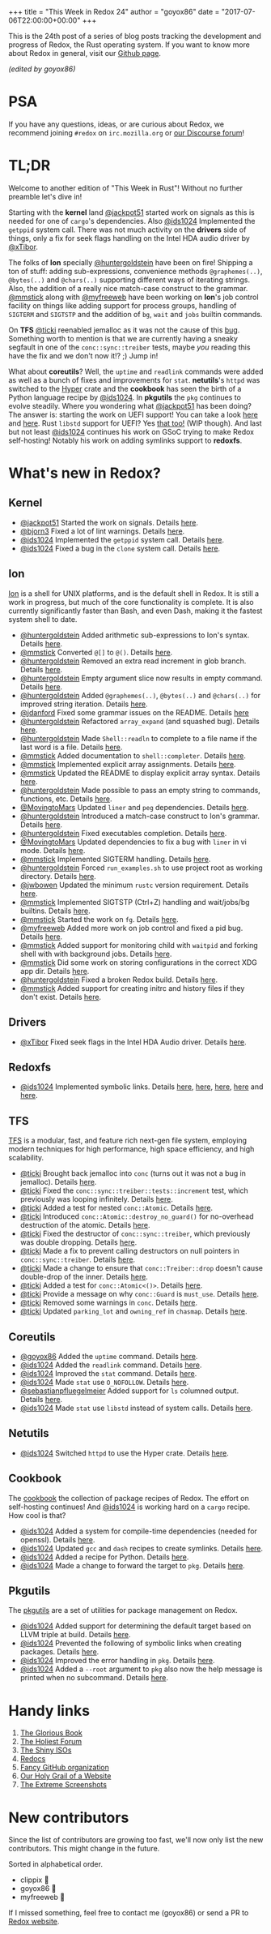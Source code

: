 +++
title = "This Week in Redox 24"
author = "goyox86"
date = "2017-07-06T22:00:00+00:00"
+++

This is the 24th post of a series of blog posts tracking the development and progress of Redox, the Rust operating system. If you want to know more about Redox in general, visit our [Github page](https://github.com/redox-os/redox).

*(edited by goyox86)*

# PSA
If you have any questions, ideas, or are curious about Redox, we recommend joining `#redox` on `irc.mozilla.org` or [our Discourse forum](https://discourse.redox-os.org/)!

# TL;DR

Welcome to another edition of "This Week in Rust"! Without no further preamble let's dive in!

Starting with the **kernel** land [@jackpot51](https://github.com/jackpot51) started work on signals as this is needed for one of `cargo`'s dependencies. Also  [@ids1024](https://github.com/ids1024) Implemented the `getppid` system call. There was not much activity on the **drivers** side of things, only a fix for seek flags handling on the Intel HDA audio driver by [@xTibor](https://github.com/xTibor).

The folks of **Ion** specially [@huntergoldstein](https://github.com/huntergoldstein) have been on fire! Shipping a ton of stuff: adding sub-expressions, convenience methods `@graphemes(..)`, `@bytes(..)` and `@chars(..)` supporting different ways of iterating strings. Also, the addition of a really nice match-case construct to the grammar. [@mmstick](https://github.com/mmstick) along with [@myfreeweb](https://github.com/myfreeweb) have been working on **Ion**'s job control facility on things like adding support for process groups, handling of `SIGTERM` and `SIGTSTP` and the addition of `bg`, `wait` and `jobs` builtin commands.

On **TFS**  [@ticki](https://github.com/ticki) reenabled jemalloc as it was not the cause of this [bug](https://github.com/redox-os/tfs/issues/53). Something worth to mention is that we are currently having a sneaky segfault in one of the `conc::sync::treiber` tests, maybe *you* reading this have the fix and we don't now it!? ;) Jump in!

What about **coreutils**? Well, the `uptime` and `readlink` commands were added as well as a bunch of fixes and improvements for `stat`. **netutils**'s `httpd` was switched to the [Hyper](https://github.com/hyperium/hyper) crate and the **cookbook** has seen the birth of a Python language recipe by [@ids1024](https://github.com/ids1024). In **pkgutils** the `pkg` continues to evolve steadily. Where you wondering what [@jackpot51](https://github.com/jackpot51) has been doing? The answer is: starting the work on UEFI support! You can take a look [here](https://github.com/redox-os/uefi) and [here](https://github.com/redox-os/uefi_alloc). Rust `libstd` support for UEFI? Yes [that too!](https://github.com/system76/rust/tree/efi) (WIP though). And last but not least [@ids1024](https://github.com/ids1024) continues his work on GSoC trying to make Redox self-hosting! Notably his work on adding symlinks support to **redoxfs**.

# What's new in Redox?

## Kernel

- [@jackpot51](https://github.com/jackpot51) Started the work on signals. Details [here](https://github.com/redox-os/kernel/commit/0e8e1b5c4ef9d174458dd9a0d3d27cd113d10c4a).
- [@bjorn3](https://github.com/bjorn3) Fixed a lot of lint warnings. Details [here](https://github.com/redox-os/kernel/pull/19).
- [@ids1024](https://github.com/ids1024) Implemented the `getppid` system call. Details [here](https://github.com/redox-os/kernel/pull/26).
- [@ids1024](https://github.com/ids1024) Fixed a bug in the `clone` system call. Details [here](https://github.com/redox-os/kernel/pull/27).

## Ion

[Ion](https://github.com/redox-os/ion) is a shell for UNIX platforms, and is the default shell in Redox. It is still a work in progress, but much of the core functionality is complete. It is also currently significantly faster than Bash, and even Dash, making it the fastest system shell to date.

- [@huntergoldstein](https://github.com/huntergoldstein) Added arithmetic sub-expressions to Ion's syntax. Details [here](https://github.com/redox-os/ion/pull/327).
- [@mmstick](https://github.com/mmstick) Converted `@[]` to `@()`. Details [here](https://github.com/redox-os/ion/commit/94e5e8e9236e2aadb4f8065ccec4f84ef1d7bce2).
- [@huntergoldstein](https://github.com/huntergoldstein) Removed an extra read increment in glob branch. Details [here](https://github.com/redox-os/ion/pull/334).
- [@huntergoldstein](https://github.com/huntergoldstein) Empty argument slice now results in empty command. Details [here](https://github.com/redox-os/ion/pull/335).
- [@huntergoldstein](https://github.com/huntergoldstein) Added `@graphemes(..)`, `@bytes(..)` and `@chars(..)` for improved string iteration. Details [here](https://github.com/redox-os/ion/pull/338).
- [@jdanford](https://github.com/jdanford) Fixed some grammar issues on the README. Details [here](https://github.com/redox-os/ion/pull/340)
- [@huntergoldstein](https://github.com/huntergoldstein) Refactored `array_expand` (and squashed bug). Details [here](https://github.com/redox-os/ion/pull/341).
- [@huntergoldstein](https://github.com/huntergoldstein) Made `Shell::readln` to complete to a file name if the last word is a file. Details [here](https://github.com/redox-os/ion/pull/342).
- [@mmstick](https://github.com/mmstick) Added documentation to `shell::completer`. Details [here](https://github.com/redox-os/ion/commit/fa37ae6e2ec7fc6038d12068461101b3025c3590).
- [@mmstick](https://github.com/mmstick) Implemented explicit array assignments. Details [here](https://github.com/redox-os/ion/commit/b7a931173c91cd13909592d1c9a701d77d24da9c).
- [@mmstick](https://github.com/mmstick) Updated the README to display explicit array syntax. Details [here](https://github.com/redox-os/ion/commit/f51448bb96b8aedc70564d472f8f09b24452d4d3).
- [@huntergoldstein](https://github.com/huntergoldstein) Made possible to pass an empty string to commands, functions, etc. Details [here](https://github.com/redox-os/ion/pull/346).
- [@MovingtoMars](https://github.com/MovingtoMars) Updated `liner` and `peg` dependencies. Details [here](https://github.com/redox-os/ion/pull/349).
- [@huntergoldstein](https://github.com/huntergoldstein) Introduced a match-case construct to Ion's grammar. Details [here](https://github.com/redox-os/ion/pull/351).
- [@huntergoldstein](https://github.com/huntergoldstein) Fixed executables completion. Details [here](https://github.com/redox-os/ion/pull/353).
- [@MovingtoMars](https://github.com/MovingtoMars) Updated dependencies to fix a bug with `liner` in vi mode. Details [here](https://github.com/redox-os/ion/pull/355).
- [@mmstick](https://github.com/mmstick) Implemented SIGTERM handling. Details [here](https://github.com/redox-os/ion/commit/c32cd6d7f7a1f679d43a7d7277a5b20265ca7d96).
- [@huntergoldstein](https://github.com/huntergoldstein) Forced `run_examples.sh` to use project root as working directory. Details [here](https://github.com/redox-os/ion/pull/357).
- [@jwbowen](https://github.com/jwbowen) Updated the minimum `rustc` version requirement. Details [here](https://github.com/redox-os/ion/pull/360).
- [@mmstick](https://github.com/mmstick) Implemented SIGTSTP (Ctrl+Z) handling and wait/jobs/bg builtins. Details [here](https://github.com/redox-os/ion/commit/d9506aa6c8a7851981547736161a168ccf0ad69b).
- [@mmstick](https://github.com/mmstick) Started the work on `fg`. Details [here](https://github.com/redox-os/ion/commit/c38bf3598e8037e8268024d36c049433ce47886a).
- [@myfreeweb](https://github.com/myfreeweb) Added more work on job control and fixed a pid bug. Details [here](https://github.com/redox-os/ion/pull/362).
- [@mmstick](https://github.com/mmstick) Added support for monitoring child with `waitpid` and forking shell with with background jobs. Details [here](https://github.com/redox-os/ion/commit/4bae77d2df58dbf58cbedc9b33f5197851635bcb).
- [@mmstick](https://github.com/mmstick) Did some work on storing configurations in the correct XDG app dir. Details [here](https://github.com/redox-os/ion/pull/362).
- [@huntergoldstein](https://github.com/huntergoldstein) Fixed a broken Redox build. Details [here](https://github.com/redox-os/ion/pull/365).
- [@mmstick](https://github.com/mmstick) Added support for creating initrc and history files if they don't exist. Details [here](https://github.com/redox-os/ion/commit/8e0b1e37a585168b04bfae29bdecfd8e95e1db16).

## Drivers

- [@xTibor](https://github.com/xTibor) Fixed seek flags in the Intel HDA Audio driver. Details [here](https://github.com/redox-os/drivers/pull/17).

## Redoxfs

- [@ids1024](https://github.com/ids1024) Implemented symbolic links. Details [here](https://github.com/redox-os/redoxfs/pull/18), [here](https://github.com/redox-os/redoxfs/pull/19), [here](https://github.com/redox-os/redoxfs/pull/20), [here](https://github.com/redox-os/redoxfs/pull/21) and [here](https://github.com/redox-os/redoxfs/pull/22).

## TFS

[TFS](https://github.com/redox-os/tfs) is a modular, fast, and feature rich next-gen file system, employing modern techniques for high performance, high space efficiency, and high scalability.

- [@ticki](https://github.com/ticki) Brought back jemalloc into `conc` (turns out it was not a bug in jemalloc). Details [here](https://github.com/redox-os/tfs/commit/c78bceef2b7f3223a4cab1fa63c797bd0ec6b4eb).
- [@ticki](https://github.com/ticki) Fixed the `conc::sync::treiber::tests::increment` test, which previously was looping infinitely. Details [here](https://github.com/redox-os/tfs/commit/473e4ab2c607a1340769fa35777f05cb0dd23c38).
- [@ticki](https://github.com/ticki) Added a test for nested `conc::Atomic`. Details [here](https://github.com/redox-os/tfs/commit/cb4518cdff948c22163b9e1bfdf72c4be66cd2e4).
- [@ticki](https://github.com/ticki) Introduced `conc::Atomic::destroy_no_guard()` for no-overhead destruction of the atomic. Details [here](https://github.com/redox-os/tfs/commit/65c120216c155808962a0336ac75671663d66269).
- [@ticki](https://github.com/ticki) Fixed the destructor of `conc::sync::treiber`, which previously was double dropping. Details [here](https://github.com/redox-os/tfs/commit/921303f83451dca1954447dcdf50f6aff81e812b).
- [@ticki](https://github.com/ticki) Made a fix to prevent calling destructors on null pointers in `conc::sync::treiber`. Details [here](https://github.com/redox-os/tfs/commit/6bd5bd5614effaa4016394d24ad2881aab8d4e51).
- [@ticki](https://github.com/ticki) Made a change to ensure that `conc::Treiber::drop` doesn't cause double-drop of the inner. Details [here](https://github.com/redox-os/tfs/commit/0b15e8bdfcda359501763d77eb0eb76d32f30a3b).
- [@ticki](https://github.com/ticki) Added a test for `conc::Atomic<()>`. Details [here](https://github.com/redox-os/tfs/commit/cc587063ee5fbcd67f42996da026a1f373ccd0ff).
- [@ticki](https://github.com/ticki) Provide a message on why `conc::Guard` is `must_use`. Details [here](https://github.com/redox-os/tfs/commit/18b5179a537d6215a26312547d3e9594fb114c8e).
- [@ticki](https://github.com/ticki) Removed some warnings in `conc`. Details [here](https://github.com/redox-os/tfs/commit/077911f12e1141ef5b80fb502258a90e89ac2c42).
- [@ticki](https://github.com/ticki) Updated `parking_lot` and `owning_ref` in `chasmap`. Details [here](https://github.com/redox-os/tfs/commit/b09a9a07b53364b8ce9139d3c645223cf67308e3).

## Coreutils

- [@goyox86](https://github.com/goyox86) Added the `uptime` command. Details [here](https://github.com/redox-os/coreutils/pull/155).
- [@ids1024](https://github.com/ids1024) Added the `readlink` command. Details [here](https://github.com/redox-os/coreutils/pull/156).
- [@ids1024](https://github.com/ids1024) Improved the `stat` command. Details [here](https://github.com/redox-os/coreutils/pull/157).
- [@ids1024](https://github.com/ids1024) Made `stat` use `O_NOFOLLOW`. Details [here](https://github.com/redox-os/coreutils/pull/158).
- [@sebastianpfluegelmeier](https://github.com/sebastianpfluegelmeier) Added support for `ls` columned output. Details [here](https://github.com/redox-os/coreutils/pull/159).
- [@ids1024](https://github.com/ids1024) Made `stat` use `libstd` instead of system calls. Details [here](https://github.com/redox-os/coreutils/pull/160).

## Netutils

- [@ids1024](https://github.com/ids1024) Switched `httpd` to use the Hyper crate. Details
[here](https://github.com/redox-os/netutils/pull/23).

## Cookbook

The [cookbook](https://github.com/redox-os/cookbook) the collection of package recipes of Redox. The effort on self-hosting continues! And [@ids1024](https://github.com/ids1024) is working hard on a `cargo` recipe. How cool is that?

- [@ids1024](https://github.com/ids1024) Added a system for compile-time dependencies (needed for openssl). Details [here](https://github.com/redox-os/cookbook/pull/39).
- [@ids1024](https://github.com/ids1024) Updated `gcc` and `dash` recipes to create symlinks. Details [here](https://github.com/redox-os/cookbook/pull/36).
- [@ids1024](https://github.com/ids1024) Added a recipe for Python. Details [here](https://github.com/redox-os/cookbook/pull/37).
- [@ids1024](https://github.com/ids1024) Made a change to forward the target to `pkg`. Details [here](https://github.com/redox-os/cookbook/pull/35).

## Pkgutils

The [pkgutils](https://github.com/redox-os/cookbook) are a set of utilities for package management on Redox.

- [@ids1024](https://github.com/ids1024) Added support for determining the default target based on LLVM triple at build. Details [here](https://github.com/redox-os/pkgutils/pull/15).
- [@ids1024](https://github.com/ids1024) Prevented the following of symbolic links when creating packages. Details [here](https://github.com/redox-os/pkgutils/pull/16).
- [@ids1024](https://github.com/ids1024) Improved the error handling in `pkg`. Details [here](https://github.com/redox-os/pkgutils/pull/17).
- [@ids1024](https://github.com/ids1024) Added a `--root` argument to `pkg` also now the help message is printed when no subcommand. Details [here](https://github.com/redox-os/pkgutils/pull/18).

# Handy links

1. [The Glorious Book](https://doc.redox-os.org/book/)
2. [The Holiest Forum](https://discourse.redox-os.org/)
3. [The Shiny ISOs](https://github.com/redox-os/redox/releases)
4. [Redocs](http://www.redox-os.org/docs/)
5. [Fancy GitHub organization](https://github.com/redox-os)
6. [Our Holy Grail of a Website](http://www.redox-os.org/)
7. [The Extreme Screenshots](http://www.redox-os.org/screens/)

# New contributors

Since the list of contributors are growing too fast, we'll now only list the new contributors. This might change in the future.

Sorted in alphabetical order.

-  clippix 🎂
- goyox86 🎂
- myfreeweb 🎂

If I missed something, feel free to contact me (goyox86) or send a PR to [Redox website](https://github.com/redox-os/website).
